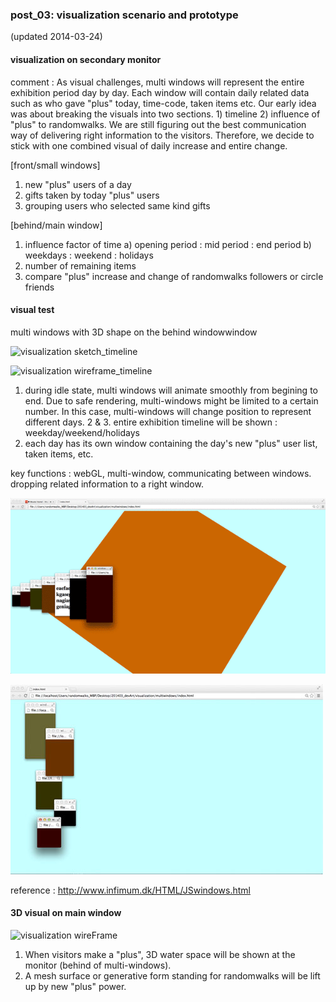 ### post_03: visualization scenario and prototype

(updated 2014-03-24)

#### visualization on secondary monitor
comment :
As visual challenges, multi windows will represent the entire exhibition period day by day. Each window will contain daily related data such as who gave "plus" today, time-code, taken items etc. Our early idea was about breaking the visuals into two sections. 1) timeline 2) influence of "plus" to randomwalks. We are still figuring out the best communication way of delivering right information to the visitors. Therefore, we decide to stick with one combined visual of daily increase and entire change.

[front/small windows]
1. new "plus" users of a day
4. gifts taken by today "plus" users
5. grouping users who selected same kind gifts

[behind/main window]
1. influence factor of time 
a) opening period : mid period : end period 
b) weekdays : weekend : holidays
2. number of remaining items
3. compare "plus" increase and change of randomwalks followers or circle friends


#### visual test 
multi windows with 3D shape on the behind windowwindow

![visualization sketch_timeline]( https://raw.github.com/randomwalks/devart-template/master/project_images/visualization_wire_timeline.jpg "visualization sketch_timeline")

![visualization wireframe_timeline](https://raw.github.com/randomwalks/devart-template/master/project_images/dataviz_idleStage.jpg "visualization wireframe_timeline")

1. during idle state, multi windows will animate smoothly from begining to end. Due to safe rendering, multi-windows might  be limited to a certain number. In this case, multi-windows will change position to represent different days.
2 & 3. entire exhibition timeline will be shown : weekday/weekend/holidays
4. each day has its own window containing the day's new "plus" user list, taken items, etc.

key functions : webGL, multi-window, communicating between windows. dropping related information to a right window.

![multiwindow test](https://raw.githubusercontent.com/randomwalks/devart-template/master/project_images/dataviz_multiWindow_003.gif "multiwindow test")

![multiwindow test](https://raw.githubusercontent.com/randomwalks/devart-template/master/project_images/dataviz_multiwindow_test_001.jpg "multiwindow test")

reference : 
http://www.infimum.dk/HTML/JSwindows.html

#### 3D visual on main window
![visualization wireFrame](https://raw.github.com/randomwalks/devart-template/master/project_images/dataViz_interactionStage.jpg "visualization_wireFrame_interaction")

1. When visitors make a "plus", 3D water space will be shown at the monitor (behind of multi-windows).
2. A mesh surface or generative form standing for randomwalks will be lift up by new "plus" power.

